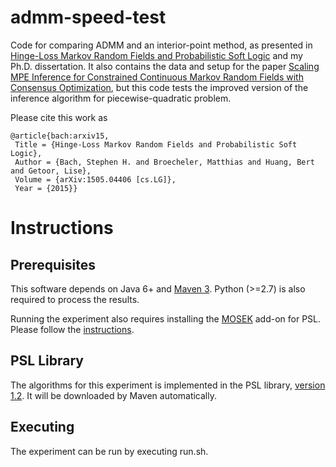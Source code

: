 admm-speed-test
===============

Code for comparing ADMM and an interior-point method, as presented in
[Hinge-Loss Markov Random Fields and Probabilistic Soft Logic](http://arxiv.org/abs/1505.04406)
and my Ph.D. dissertation. It also contains the data and setup for the paper
[Scaling MPE Inference for Constrained Continuous Markov Random Fields with Consensus Optimization](http://stephenbach.net/files/bach-nips12.pdf),
but this code tests the improved version of the inference algorithm for
piecewise-quadratic problem.

Please cite this work as

	@article{bach:arxiv15,
	 Title = {Hinge-Loss Markov Random Fields and Probabilistic Soft Logic},
	 Author = {Bach, Stephen H. and Broecheler, Matthias and Huang, Bert and Getoor, Lise},
	 Volume = {arXiv:1505.04406 [cs.LG]},
	 Year = {2015}}

Instructions
=============

Prerequisites
-------------
This software depends on Java 6+ and [Maven 3](http://maven.apache.org).
Python (>=2.7) is also required to process the results.

Running the experiment also requires installing the [MOSEK](http://mosek.com)
add-on for PSL. Please follow the [instructions](https://github.com/linqs/psl/wiki/MOSEK-add-on).

PSL Library
-----------
The algorithms for this experiment is implemented in the PSL library,
[version 1.2](https://github.com/linqs/psl/tree/1.2). It will be downloaded
by Maven automatically.

Executing
---------
The experiment can be run by executing run.sh.
